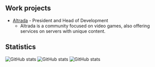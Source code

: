 ## Work projects
- [Altrada](https://altrada.net/) - President and Head of Development
  - Altrada is a community focused on video games, also offering services on servers with unique content.

## Statistics

![GitHub stats](http://github-profile-summary-cards.vercel.app/api/cards/repos-per-language?username=keketiger&theme=onedark)
![GitHub stats](http://github-profile-summary-cards.vercel.app/api/cards/most-commit-language?username=keketiger&theme=onedark)
![GitHub stats](http://github-profile-summary-cards.vercel.app/api/cards/stats?username=keketiger&theme=onedark)
